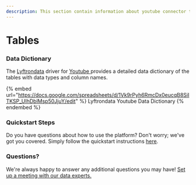 ```yaml
---
description: This section contain information about youtube connector tables information
---
```


# Tables

### Data Dictionary

The [Lyftrondata](https://www.lyftrondata.com/) driver for [Youtube](https://www.lyftrondata.com/integration/marketing-analytics/youtube//)[ ](https://www.lyftrondata.com/integration/youtube/)provides a detailed data dictionary of the tables with data types and column names.

{% embed url="https://docs.google.com/spreadsheets/d/1Vk9rPyh6RmcDx0eucqB8SiITKSP_UIhDblMsp50JjuY/edit" %}
Lyftrondata Youtube Data Dictionary
{% endembed %}

### Quickstart Steps

Do you have questions about how to use the platform? Don't worry; we've got you covered. Simply follow the quickstart instructions [here](../README.md).

### Questions? <a href="#questions" id="questions"></a>

We're always happy to answer any additional questions you may have! [Set up a meeting with our data experts.](https://www.lyftrondata.com/book-a-meeting/)


